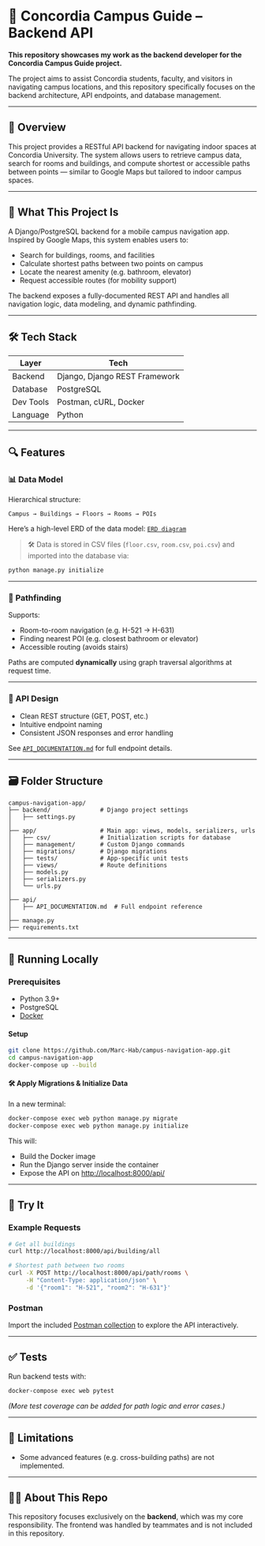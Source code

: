 # 🧭 Concordia Campus Guide – Backend API

**This repository showcases my work as the backend developer for the Concordia Campus Guide project.**

The project aims to assist Concordia students, faculty, and visitors in navigating campus locations, and this repository specifically focuses on the backend architecture, API endpoints, and database management.

---

## 📌 Overview

This project provides a RESTful API backend for navigating indoor spaces at Concordia University. The system allows users to retrieve campus data, search for rooms and buildings, and compute shortest or accessible paths between points — similar to Google Maps but tailored to indoor campus spaces.

---

## 🔧 What This Project Is

A Django/PostgreSQL backend for a mobile campus navigation app. Inspired by Google Maps, this system enables users to:

- Search for buildings, rooms, and facilities
- Calculate shortest paths between two points on campus
- Locate the nearest amenity (e.g. bathroom, elevator)
- Request accessible routes (for mobility support)

The backend exposes a fully-documented REST API and handles all navigation logic, data modeling, and dynamic pathfinding.

---

## 🛠️ Tech Stack

| Layer     | Tech                          |
| --------- | ----------------------------- |
| Backend   | Django, Django REST Framework |
| Database  | PostgreSQL                    |
| Dev Tools | Postman, cURL, Docker         |
| Language  | Python                        |

---

## 🔍 Features

### 📊 Data Model

Hierarchical structure:

```
Campus → Buildings → Floors → Rooms → POIs
```

Here’s a high-level ERD of the data model: [`ERD diagram`](./backend/assets/ERD.png)

> 🛠️ Data is stored in CSV files (`floor.csv`, `room.csv`, `poi.csv`) and imported into the database via:

```bash
python manage.py initialize
```

---

### 🧠 Pathfinding

Supports:

- Room-to-room navigation (e.g. H-521 → H-631)
- Finding nearest POI (e.g. closest bathroom or elevator)
- Accessible routing (avoids stairs)

Paths are computed **dynamically** using graph traversal algorithms at request time.

---

### 🔐 API Design

- Clean REST structure (GET, POST, etc.)
- Intuitive endpoint naming
- Consistent JSON responses and error handling

See [`API_DOCUMENTATION.md`](./api/api-documentation.md) for full endpoint details.

---

## 🗃️ Folder Structure

```
campus-navigation-app/
├── backend/              # Django project settings
│   ├── settings.py
│
├── app/                  # Main app: views, models, serializers, urls
│   ├── csv/              # Initialization scripts for database
│   ├── management/       # Custom Django commands
│   ├── migrations/       # Django migrations
│   ├── tests/            # App-specific unit tests
│   ├── views/            # Route definitions
│   ├── models.py
│   ├── serializers.py
│   └── urls.py
│
├── api/
│   ├── API_DOCUMENTATION.md  # Full endpoint reference
│
├── manage.py
├── requirements.txt

```

---

## 🚀 Running Locally

### Prerequisites

- Python 3.9+
- PostgreSQL
- [Docker](https://docs.docker.com/get-docker/)

#### **Setup**

```bash
git clone https://github.com/Marc-Hab/campus-navigation-app.git
cd campus-navigation-app
docker-compose up --build
```

#### 🛠️ Apply Migrations & Initialize Data

In a new terminal:

```bash
docker-compose exec web python manage.py migrate
docker-compose exec web python manage.py initialize
```

This will:

- Build the Docker image
- Run the Django server inside the container
- Expose the API on [http://localhost:8000/api/](http://localhost:8000/api/)

---

## 🧪 Try It

### Example Requests

```bash
# Get all buildings
curl http://localhost:8000/api/building/all

# Shortest path between two rooms
curl -X POST http://localhost:8000/api/path/rooms \
     -H "Content-Type: application/json" \
     -d '{"room1": "H-521", "room2": "H-631"}'
```

### Postman

Import the included [Postman collection](./api/Campus%20Guide%20API.postman_collection.json) to explore the API interactively.

---

## ✅ Tests

Run backend tests with:

```bash
docker-compose exec web pytest
```

_(More test coverage can be added for path logic and error cases.)_

---

## 📌 Limitations

- Some advanced features (e.g. cross-building paths) are not implemented.

---

## 🙋‍♂️ About This Repo

This repository focuses exclusively on the **backend**, which was my core responsibility. The frontend was handled by teammates and is not included in this repository.
